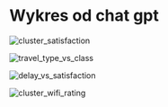 # Wykres od chat gpt


![cluster_satisfaction](https://github.com/user-attachments/assets/7239d7c2-656b-42f9-b439-b89020b7ab6c)


![travel_type_vs_class](https://github.com/user-attachments/assets/24a77044-015a-4d7c-873b-6f7c79e2bda2)

![delay_vs_satisfaction](https://github.com/user-attachments/assets/a9df6c0e-133f-4934-baf9-25443013a99a)

![cluster_wifi_rating](https://github.com/user-attachments/assets/d9ca66c3-55be-4459-a979-e858d5438437)
